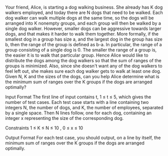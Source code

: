 Your friend, Alice, is starting a dog walking business. She already has K dog walkers employed, and today there are N dogs that need to be walked. Each
dog walker can walk multiple dogs at the same time, so the dogs will be arranged into K nonempty groups, and each group will then be walked by a single
dog walker. However, smaller dogs can be aggressive towards larger dogs, and that makes it harder to walk them together.
More formally, if the smallest dog in a group has size a, and the largest dog in the group has size b, then the range of the group is defined as b-a. In
particular, the range of a group consisting of a single dog is 0. The smaller the range of a group is, the easier it is to walk that particular group. Hence Alice
would like to distribute the dogs among the dog walkers so that the sum of ranges of the groups is minimized. Also, since she doesn't want any of the dog
walkers to feel left out, she makes sure each dog walker gets to walk at least one dog.
Given N, K and the sizes of the dogs, can you help Alice determine what is the minimum sum of ranges over the K groups if the dogs are arranged
optimally?

Input Format
The first line of input contains t, 1 ≤ t ≤ 5, which gives the number of test cases.
Each test case starts with a line containing two integers N, the number of dogs, and K, the number of employees, separated by a single space. Then N lines
follow, one for each dog, containing an integer x representing the size of the corresponding dog.

Constraints
1 ≤ K ≤ N ≤ 10 , 0 ≤ x ≤ 10

Output Format
For each test case, you should output, on a line by itself, the minimum sum of ranges over the K groups if the dogs are arranged optimally.
